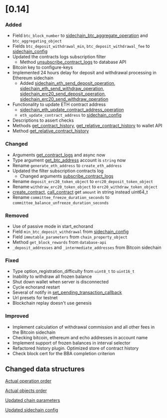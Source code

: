 # [0.14]

### Added
- Field `btc_block_number` to [sidechain_btc_aggregate_operation](/api-reference/echo-operations/sidechain.md#sidechain_btc_aggregate_operation) and `btc_aggregating_object`
- Fields `btc_deposit_withdrawal_min`, `btc_deposit_withdrawal_fee` to [sidechain_config](/api-reference/echo-objects/sidechain-config.md)
- Updated the contracts logs subscription filter
    - Method [unsubscribe_contract_logs](/api-reference/echo-node-api/database-api/contract-api.md#unsubscribe_contract_logs-cb_id) to database API
- Bitcoin key to configure-keys
- Implemented 24 hours delay for deposit and withdrawal processing in Ethereum sidechain
    - Added [sidechain_eth_send_deposit_operation](/api-reference/echo-operations/sidechain.md#sidechain_eth_send_deposit_operation), [sidechain_eth_send_withdraw_operation](/api-reference/echo-operations/sidechain.md#sidechain_eth_send_withdraw_operation), [sidechain_erc20_send_deposit_operation](/api-reference/echo-operations/sidechain.md#sidechain_erc20_send_deposit_operation), [sidechain_erc20_send_withdraw_operation](/api-reference/echo-operations/sidechain.md#sidechain_erc20_send_withdraw_operation)
- Functionality to update ETH contract address
    - [sidechain_eth_update_contract_address_operation](/api-reference/echo-operations/sidechain.md#sidechain_eth_update_contract_address_operation)
    - `eth_update_contract_address` to [sidechain_config](/api-reference/echo-objects/sidechain-config.md)
- Descriptions to assert checks
- Methods [get_contract_history](/api-reference/echo-wallet-api/README.md#get_contract_history-contract_id-limit), [get_relative_contract_history](/api-reference/echo-wallet-api/README.md#get_relative_contract_history-contract_id-stop-limit-start) to wallet API
- Method [get_relative_contract_history](/api-reference/echo-node-api/history-api.md#get_relative_contract_history-contract-stop-limit-start)

### Changed
- Arguments [get_contract_logs](/api-reference/echo-node-api/database-api/contract-api.md#get_contract_logs-cb-options) and async now
- Type argument [get_btc_address](/api-reference/echo-wallet-api/README.md#get_btc_address-account) account is `string` now
- Rename `generate_eth_address` to `create_eth_address`
- Updated the filter subscription contracts log
    - Changed arguments [subscribe_contract_logs](/api-reference/echo-node-api/database-api/contract-api.md#subscribe_contract_logs-cb_id-cb-options)
- Rename `deposit_erc20_token_object` to `erc20_deposit_token_object`
- Rename `withdraw_erc20_token_object` to `erc20_withdraw_token_object`
- [create_contract](/api-reference/echo-wallet-api/README.md#create_contract-registrar_account-code-amount-asset_type-supported_asset_id-eth_accuracy-save_wallet), [call_contract](/api-reference/echo-wallet-api/README.md#call_contract-registrar_account-receiver-code-amount-asset_type-save_wallet) get `amount` in string instead uint64_t
- Rename `committee_freeze_duration_seconds` to `committee_balance_unfreeze_duration_seconds`

### Removed
- Use of passive mode in start_echorand
- Field `min_btc_deposit_withdrawal` from [sidechain_config](/api-reference/echo-objects/sidechain-config.md)
- Field `immutable_parameters` from `chain_property_object`
- Method `get_block_rewards` from `database-api`
- `_deposit_addresses` and `_intermediate_addresses` from Bitcoin sidechain

### Fixed
- Type option_registration_difficulty from `uint8_t` to `uint16_t`
- Inability to withdraw all frozen balance
- Shut down wallet when server is disconnected
- Cycle echorand restart
- Several of notify in [set_pending_transaction_callback](/api-reference/echo-node-api/database-api/objects_subscription-api.md#set_pending_transaction_callback-callback)
- Url presets for testnet
- Blockchain replay doesn't use genesis

### Improved
- Implement calculation of withdrawal commission and all other fees in the Bitcoin sidechain
- Checking bitcoin, ethereum and echo addresses in account name
- Implement support of frozen balances in interval selector
- Refactored history plugin. Optimized store of contract history
- Check block cert for the BBA completion criterion

## Changed data structures
[Actual operation order](/api-reference/echo-operations/operations-order.md)

[Actual objects order](/api-reference/echo-objects/objects-order.md)

[Updated chain parameters](/api-reference/echo-objects/chain-parameters.md)

[Updated sidechain config](/api-reference/echo-objects/sidechain-config.md)